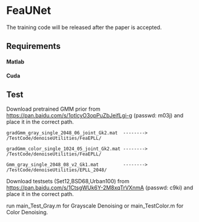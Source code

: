 # FeaUNet
The training code will be released after the paper is accepted.

## Requirements 
#### Matlab
#### Cuda

## Test
Download pretrained GMM prior from https://pan.baidu.com/s/1otlcyO3opPuZbJeifLgi-g (passwd: m03j) and place it in the correct path.

    gradGmm_gray_single_2048_06_joint_Gk2.mat  -------->  /TestCode/denoiseUtilities/FeaEPLL/
  
    gradGmm_color_single_1024_05_joint_Gk2.mat -------->  /TestCode/denoiseUtilities/FeaEPLL/

    Gmm_gray_single_2048_08_v2_Gk1.mat         -------->  /TestCode/denoiseUtilities/EPLL_2048/

Download testsets (Set12,BSD68,Urban100) from https://pan.baidu.com/s/1CtsgWUk6Y-2M8xqTrVXnmA (passwd: c9ki) and place it in the correct path.

run main_Test_Gray.m for Grayscale Denoising or main_TestColor.m for Color Denoising.
